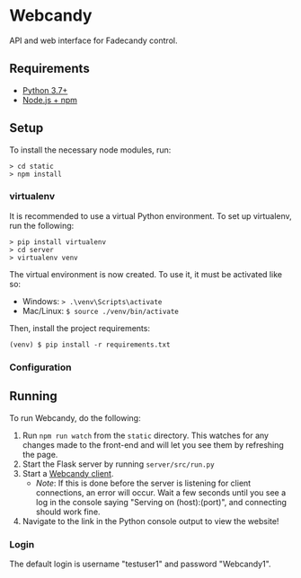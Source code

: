 # Webcandy
API and web interface for Fadecandy control.

## Requirements
- [Python 3.7+](https://www.python.org/downloads/)
- [Node.js + npm](https://nodejs.org/en/download/)

## Setup
To install the necessary node modules, run:
```
> cd static
> npm install
```

### virtualenv
It is recommended to use a virtual Python environment. To set up virtualenv, run the following:
```
> pip install virtualenv
> cd server
> virtualenv venv
```
The virtual environment is now created. To use it, it must be activated like so:
- Windows: `> .\venv\Scripts\activate`
- Mac/Linux: `$ source ./venv/bin/activate`

Then, install the project requirements:
```
(venv) $ pip install -r requirements.txt
```

### Configuration


## Running
To run Webcandy, do the following:
1. Run `npm run watch` from the `static` directory. This watches for any changes made to the front-end and will let you see them by refreshing the page.
2. Start the Flask server by running `server/src/run.py`
3. Start a [Webcandy client](https://github.com/gcpreston/webcandy-client).
    *  *Note*: If this is done before the server is listening for client connections, an error will occur. Wait a few seconds until you see a log in the console saying "Serving on (host):(port)", and connecting should work fine.
4. Navigate to the link in the Python console output to view the website!

###  Login
The default login is username "testuser1" and password "Webcandy1".
